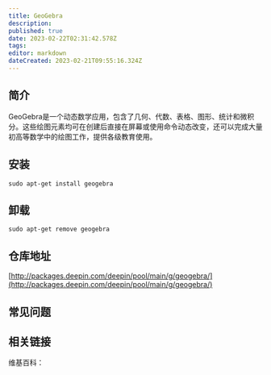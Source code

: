 ```yaml
---
title: GeoGebra
description: 
published: true
date: 2023-02-22T02:31:42.578Z
tags: 
editor: markdown
dateCreated: 2023-02-21T09:55:16.324Z
---
```


## 简介

GeoGebra是一个动态数学应用，包含了几何、代数、表格、图形、统计和微积分。这些绘图元素均可在创建后直接在屏幕或使用命令动态改变，还可以完成大量初高等数学中的绘图工作，提供各级教育使用。

## 安装

`sudo apt-get install geogebra`

## 卸载

`sudo apt-get remove geogebra`

## 仓库地址

[http://packages.deepin.com/deepin/pool/main/g/geogebra/](http://packages.deepin.com/deepin/pool/main/g/geogebra/)

## 常见问题

## 相关链接

维基百科：
